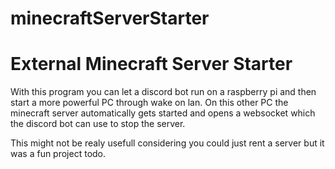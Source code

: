 # minecraftServerStarter
<h1>External Minecraft Server Starter</h1>
<p>With this program you can let a discord bot run on a raspberry pi and then start a more powerful PC through wake on lan. On this other PC the minecraft server automatically gets started and opens a websocket which the discord bot can use to stop the server.</p>

<p>This might not be realy usefull considering you could just rent a server but it was a fun project todo.</p>